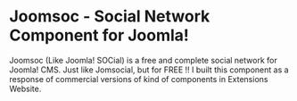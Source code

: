 # Joomsoc - Social Network Component for Joomla!

Joomsoc (Like Joomla! SOCial) is a free and complete social network for Joomla! CMS. Just like Jomsocial, but for FREE !!
I built this component as a response of commercial versions of kind of components in Extensions Website.

